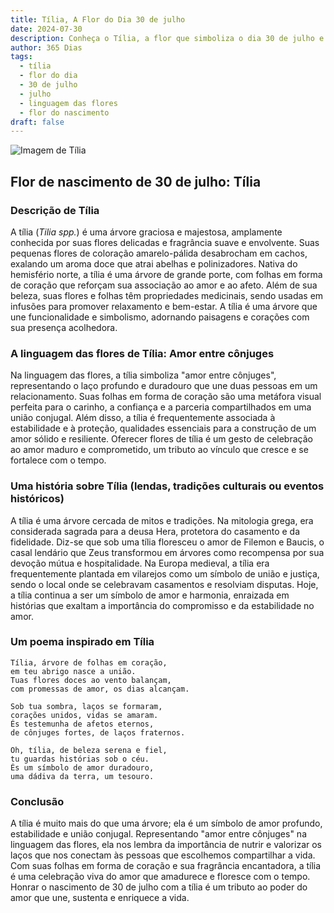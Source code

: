 ```yaml
---
title: Tília, A Flor do Dia 30 de julho
date: 2024-07-30
description: Conheça o Tília, a flor que simboliza o dia 30 de julho e seu significado 'Amor entre cônjuges'. Explore a beleza e o simbolismo desta flor encantadora.
author: 365 Dias
tags:
  - tília
  - flor do dia
  - 30 de julho
  - julho
  - linguagem das flores
  - flor do nascimento
draft: false
---
```


![Imagem de Tília](https://cdn.pixabay.com/photo/2020/06/28/18/30/linde-5350285_1280.jpg#center)


## Flor de nascimento de 30 de julho: Tília

### Descrição de Tília

A tília (_Tilia spp._) é uma árvore graciosa e majestosa, amplamente conhecida por suas flores delicadas e fragrância suave e envolvente. Suas pequenas flores de coloração amarelo-pálida desabrocham em cachos, exalando um aroma doce que atrai abelhas e polinizadores. Nativa do hemisfério norte, a tília é uma árvore de grande porte, com folhas em forma de coração que reforçam sua associação ao amor e ao afeto. Além de sua beleza, suas flores e folhas têm propriedades medicinais, sendo usadas em infusões para promover relaxamento e bem-estar. A tília é uma árvore que une funcionalidade e simbolismo, adornando paisagens e corações com sua presença acolhedora.

### A linguagem das flores de Tília: Amor entre cônjuges

Na linguagem das flores, a tília simboliza "amor entre cônjuges", representando o laço profundo e duradouro que une duas pessoas em um relacionamento. Suas folhas em forma de coração são uma metáfora visual perfeita para o carinho, a confiança e a parceria compartilhados em uma união conjugal. Além disso, a tília é frequentemente associada à estabilidade e à proteção, qualidades essenciais para a construção de um amor sólido e resiliente. Oferecer flores de tília é um gesto de celebração ao amor maduro e comprometido, um tributo ao vínculo que cresce e se fortalece com o tempo.

### Uma história sobre Tília (lendas, tradições culturais ou eventos históricos)

A tília é uma árvore cercada de mitos e tradições. Na mitologia grega, era considerada sagrada para a deusa Hera, protetora do casamento e da fidelidade. Diz-se que sob uma tília floresceu o amor de Filemon e Baucis, o casal lendário que Zeus transformou em árvores como recompensa por sua devoção mútua e hospitalidade. Na Europa medieval, a tília era frequentemente plantada em vilarejos como um símbolo de união e justiça, sendo o local onde se celebravam casamentos e resolviam disputas. Hoje, a tília continua a ser um símbolo de amor e harmonia, enraizada em histórias que exaltam a importância do compromisso e da estabilidade no amor.

### Um poema inspirado em Tília

```
Tília, árvore de folhas em coração,  
em teu abrigo nasce a união.  
Tuas flores doces ao vento balançam,  
com promessas de amor, os dias alcançam.  

Sob tua sombra, laços se formaram,  
corações unidos, vidas se amaram.  
És testemunha de afetos eternos,  
de cônjuges fortes, de laços fraternos.  

Oh, tília, de beleza serena e fiel,  
tu guardas histórias sob o céu.  
És um símbolo de amor duradouro,  
uma dádiva da terra, um tesouro.  
```

### Conclusão

A tília é muito mais do que uma árvore; ela é um símbolo de amor profundo, estabilidade e união conjugal. Representando "amor entre cônjuges" na linguagem das flores, ela nos lembra da importância de nutrir e valorizar os laços que nos conectam às pessoas que escolhemos compartilhar a vida. Com suas folhas em forma de coração e sua fragrância encantadora, a tília é uma celebração viva do amor que amadurece e floresce com o tempo. Honrar o nascimento de 30 de julho com a tília é um tributo ao poder do amor que une, sustenta e enriquece a vida.